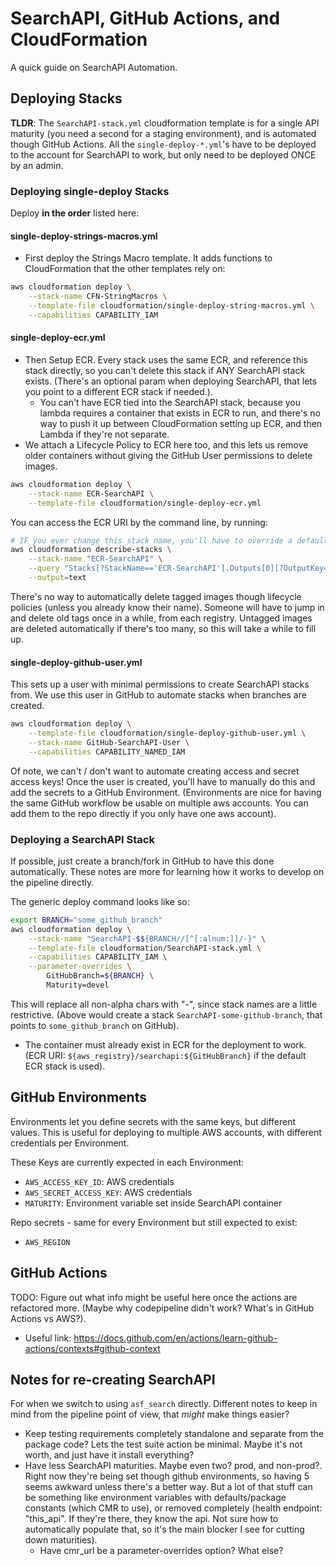 # SearchAPI, GitHub Actions, and CloudFormation

A quick guide on SearchAPI Automation.

## Deploying Stacks

**TLDR**: The `SearchAPI-stack.yml` cloudformation template is for a single API maturity (you need a second for a staging environment), and is automated though GitHub Actions. All the `single-deploy-*.yml`'s have to be deployed to the account for SearchAPI to work, but only need to be deployed ONCE by an admin.

### Deploying single-deploy Stacks

Deploy **in the order** listed here:

#### single-deploy-strings-macros.yml

- First deploy the Strings Macro template. It adds functions to CloudFormation that the other templates rely on:

```bash
aws cloudformation deploy \
    --stack-name CFN-StringMacros \
    --template-file cloudformation/single-deploy-string-macros.yml \
    --capabilities CAPABILITY_IAM
```

#### single-deploy-ecr.yml

- Then Setup ECR. Every stack uses the same ECR, and reference this stack directly, so you can't delete this stack if ANY SearchAPI stack exists. (There's an optional param when deploying SearchAPI, that lets you point to a different ECR stack if needed.).
  - You can't have ECR tied into the SearchAPI stack, because you lambda requires a container that exists in ECR to run, and there's no way to push it up between CloudFormation setting up ECR, and then Lambda if they're not separate.
- We attach a Lifecycle Policy to ECR here too, and this lets us remove older containers without giving the GitHub User permissions to delete images.

```bash
aws cloudformation deploy \
    --stack-name ECR-SearchAPI \
    --template-file cloudformation/single-deploy-ecr.yml
```

You can access the ECR URI by the command line, by running:

```bash
# IF you ever change this stack name, you'll have to override a default param (ImportValueEcrUri) when deploying SearchAPI to point to the different ECR stack.
aws cloudformation describe-stacks \
    --stack-name "ECR-SearchAPI" \
    --query "Stacks[?StackName=='ECR-SearchAPI'].Outputs[0][?OutputKey=='RegistryUri'].OutputValue" \
    --output=text
```

There's no way to automatically delete tagged images though lifecycle policies (unless you already know their name). Someone will have to jump in and delete old tags once in a while, from each registry. Untagged images are deleted automatically if there's too many, so this will take a while to fill up.

#### single-deploy-github-user.yml

This sets up a user with minimal permissions to create SearchAPI stacks from. We use this user in GitHub to automate stacks when branches are created.

```bash
aws cloudformation deploy \
    --template-file cloudformation/single-deploy-github-user.yml \
    --stack-name GitHub-SearchAPI-User \
    --capabilities CAPABILITY_NAMED_IAM
```

Of note, we can't / don't want to automate creating access and secret access keys! Once the user is created, you'll have to manually do this and add the secrets to a GitHub Environment. (Environments are nice for having the same GitHub workflow be usable on multiple aws accounts. You can add them to the repo directly if you only have one aws account).

### Deploying a SearchAPI Stack

If possible, just create a branch/fork in GitHub to have this done automatically. These notes are more for learning how it works to develop on the pipeline directly.

The generic deploy command looks like so:

```bash
export BRANCH="some_github_branch"
aws cloudformation deploy \
    --stack-name "SearchAPI-$${BRANCH//[^[:alnum:]]/-}" \
    --template-file cloudformation/SearchAPI-stack.yml \
    --capabilities CAPABILITY_IAM \
    --parameter-overrides \
        GitHubBranch=${BRANCH} \
        Maturity=devel
```

This will replace all non-alpha chars with "-", since stack names are a little restrictive. (Above would create a stack `SearchAPI-some-github-branch`, that points to `some_github_branch` on GitHub).

- The container must already exist in ECR for the deployment to work. (ECR URI: `${aws_registry}/searchapi:${GitHubBranch}` if the default ECR stack is used).

## GitHub Environments

Environments let you define secrets with the same keys, but different values. This is useful for deploying to multiple AWS accounts, with different credentials per Environment.

These Keys are currently expected in each Environment:

- `AWS_ACCESS_KEY_ID`: AWS credentials
- `AWS_SECRET_ACCESS_KEY`: AWS credentials
- `MATURITY`: Environment variable set inside SearchAPI container

Repo secrets - same for every Environment but still expected to exist:

- `AWS_REGION`

## GitHub Actions

TODO: Figure out what info might be useful here once the actions are refactored more. (Maybe why codepipeline didn't work? What's in GitHub Actions vs AWS?).

- Useful link: <https://docs.github.com/en/actions/learn-github-actions/contexts#github-context>

## Notes for re-creating SearchAPI

For when we switch to using `asf_search` directly. Different notes to keep in mind from the pipeline point of view, that *might* make things easier?

- Keep testing requirements completely standalone and separate from the package code? Lets the test suite action be minimal. Maybe it's not worth, and just have it install everything?
- Have less SearchAPI maturities. Maybe even two? prod, and non-prod?. Right now they're being set though github environments, so having 5 seems awkward unless there's a better way. But a lot of that stuff can be something like environment variables with defaults/package constants (which CMR to use), or removed completely (health endpoint: "this_api". If they're there, they know the api. Not sure how to automatically populate that, so it's the main blocker I see for cutting down maturities).
  - Have cmr_url be a parameter-overrides option? What else?

